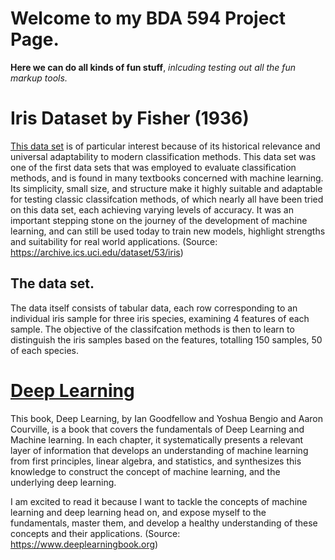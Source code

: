 # Welcome to my BDA 594 Project Page. 
**Here we can do all kinds of fun stuff**, _inlcuding testing out all the fun markup tools._

# Iris Dataset by Fisher (1936) 
[This data set](https://archive.ics.uci.edu/dataset/53/iris) is of particular interest because of its historical relevance and universal adaptability to modern classification methods. This data set was one of the first data sets that was employed to evaluate classification methods, and is found in many textbooks concerned with machine learning. Its simplicity, small size, and structure make it highly suitable and adaptable for testing classic classifcation methods, of which nearly all have been tried on this data set, each achieving varying levels of accuracy. It was an important stepping stone on the journey of the development of machine learning, and can still be used today to train new models, highlight strengths and suitability for real world applications. (Source: https://archive.ics.uci.edu/dataset/53/iris)

## The data set.
  The data itself consists of tabular data, each row corresponding to an individual iris sample for three iris species, examining 4 features of each sample. The objective of the classifcation methods is then to learn to distinguish the iris samples based on the features, totalling 150 samples, 50 of each species. 

# [Deep Learning](https://www.deeplearningbook.org/)
This book, Deep Learning, by Ian Goodfellow and Yoshua Bengio and Aaron Courville,
is a book that covers the fundamentals of Deep Learning and Machine learning. In each chapter, it systematically presents a relevant layer of information that develops an understanding of machine learning from first principles, linear algebra, and statistics, and synthesizes this knowledge to construct the concept of machine learning, and the underlying deep learning. 

I am excited to read it because I want to tackle the concepts of machine learning and deep learning head on, and expose myself to the fundamentals, master them, and develop a healthy understanding of these concepts and their applications. (Source: https://www.deeplearningbook.org)
